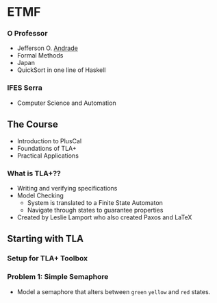 # ETMF

### O Professor
- Jefferson O. [Andrade](https://oandrade.info/)
- Formal Methods
- Japan
- QuickSort in one line of Haskell

### IFES Serra
- Computer Science and Automation

## The Course
- Introduction to PlusCal
- Foundations of TLA+
- Practical Applications

### What is TLA+??
- Writing and verifying specifications
- Model Checking 
    - System is translated to a Finite State Automaton
    - Navigate through states to guarantee properties
- Created by Leslie Lamport who also created Paxos and LaTeX

## Starting with TLA

### Setup for TLA+ Toolbox


### Problem 1: Simple Semaphore
- Model a semaphore that alters between `green` `yellow` and `red` states.




